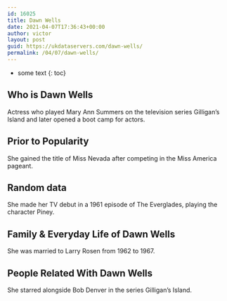 ```yaml
---
id: 16025
title: Dawn Wells
date: 2021-04-07T17:36:43+00:00
author: victor
layout: post
guid: https://ukdataservers.com/dawn-wells/
permalink: /04/07/dawn-wells/
---
```


* some text
{: toc}


## Who is Dawn Wells



Actress who played Mary Ann Summers on the television series Gilligan&#8217;s Island and later opened a boot camp for actors. 

                
                
                
## Prior to Popularity



She gained the title of Miss Nevada after competing in the Miss America pageant.

                
                
                
## Random data



She made her TV debut in a 1961 episode of The Everglades, playing the character Piney.

                
                
                
## Family & Everyday Life of Dawn Wells



She was married to Larry Rosen from 1962 to 1967.

                
                
                
## People Related With Dawn Wells



She starred alongside Bob Denver in the series Gilligan&#8217;s Island.

                
              
            
          
          
          